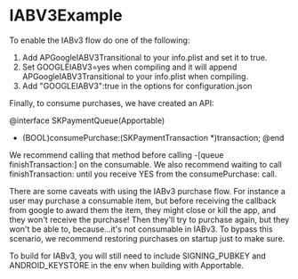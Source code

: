 IABV3Example
============

To enable the IABv3 flow do one of the following:
1. Add APGoogleIABV3Transitional to your info.plist and set it to true. 
2. Set GOOGLEIABV3=yes when compiling and it will append APGoogleIABV3Transitional to your info.plist when compiling. 
3. Add "GOOGLEIABV3":true in the options for configuration.json


Finally, to consume purchases, we have created an API:

@interface SKPaymentQueue(Apportable)
- (BOOL)consumePurchase:(SKPaymentTransaction *)transaction;
@end

We recommend calling that method before calling -[queue finishTransaction:] on the consumable. We also recommend waiting to call finishTransaction: until you receive YES from the consumePurchase: call.

There are some caveats with using the IABv3 purchase flow. For instance a user may purchase a consumable item, but before receiving the callback from google to award them the item, they might close or kill the app, and they won't receive the purchase! Then they'll try to purchase again, but they won't be able to, because...it's not consumable in IABv3. To bypass this scenario, we recommend restoring purchases on startup just to make sure.

To build for IABv3, you will still need to include SIGNING_PUBKEY and ANDROID_KEYSTORE in the env when building with Apportable.
